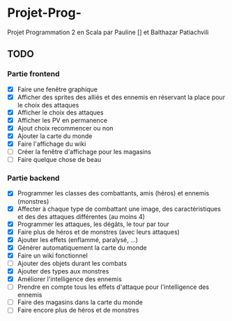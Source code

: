 # Projet-Prog-
Projet Programmation 2 en Scala par Pauline [] et Balthazar Patiachvili

## TODO

### Partie frontend

- [x] Faire une fenêtre graphique
- [x] Afficher des sprites des alliés et des ennemis en réservant la place pour le choix des attaques
- [x] Afficher le choix des attaques
- [x] Afficher les PV en permanence
- [x] Ajout choix recommencer ou non
- [x] Ajouter la carte du monde
- [x] Faire l'affichage du wiki
- [ ] Créer la fenêtre d'affichage pour les magasins
- [ ] Faire quelque chose de beau

### Partie backend

- [x] Programmer les classes des combattants, amis (héros) et ennemis (monstres)
- [x] Affecter à chaque type de combattant une image, des caractéristiques et des des attaques différentes (au moins 4)
- [x] Programmer les attaques, les dégâts, le tour par tour
- [x] Faire plus de héros et de monstres (avec leurs attaques)
- [x] Ajouter les effets (enflammé, paralysé, ...)
- [x] Générer automatiquement la carte du monde
- [x] Faire un wiki fonctionnel
- [ ] Ajouter des objets durant les combats
- [x] Ajouter des types aux monstres
- [x] Améliorer l'intelligence des ennemis
- [ ] Prendre en compte tous les effets d'attaque pour l'intelligence des ennemis
- [ ] Faire des magasins dans la carte du monde
- [ ] Faire encore plus de héros et de monstres